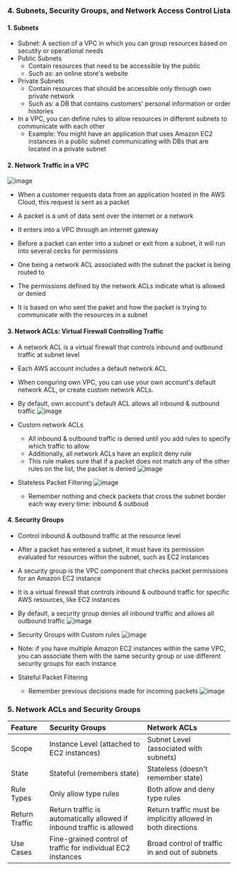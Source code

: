 ### 4. Subnets, Security Groups, and Network Access Control Lista

#### 1. Subnets
- Subnet: A section of a VPC in which you can group resources based on secutity or operational needs
- Public Subnets
  - Contain resources that need to be accessible by the public
  - Such as: an online store's website
- Private Subnets
  - Contain resources that should be accessible only through own private network
  - Such as: a DB that contains customers' personal information or order histories
- In a VPC, you can define rules to allow resources in different subnets to communicate with each other
  - Example: You might have an application that uses Amazon EC2 instances in a public subnet communicating with DBs that are located in a private subnet

#### 2. Network Traffic in a VPC
![image](https://github.com/user-attachments/assets/af612728-3003-4306-b159-777c60e645d6)
- When a customer requests data from an application hosted in the AWS Cloud, this request is sent as a packet
- A packet is a unit of data sent over the internet or a network

- It enters into a VPC through an internet gateway
- Before a packet can enter into a subnet or exit from a subnet, it will run into several cecks for permissions

- One being a network ACL associated with the subnet the packet is being routed to
- The permissions defined by the network ACLs indicate what is allowed or denied
- It is based on who sent the paket and how the packet is trying to communicate with the resources in a subnet

#### 3. Network ACLs: Virtual Firewall Controlling Traffic
- A network ACL is a virtual firewall that controls inbound and outbound traffic at subnet level

- Each AWS account includes a default network ACL
- When conguring own VPC, you can use your own account's default network ACL, or create custom network ACLs.
- By default, own account's default ACL allows all inbound & outbound traffic
  ![image](https://github.com/user-attachments/assets/ff1c3cb4-2e4c-42ce-8322-520574b33a06)

- Custom network ACLs
  - All inbound & outbound traffic is denied until you add rules to specify which traffic to allow
  - Additionally, all network ACLs have an explicit deny rule
  - This rule makes sure that if a packet does not match any of the other rules on the list, the packet is denied
    ![image](https://github.com/user-attachments/assets/7f4d3afd-b6c8-4bcd-ad00-36ab857b5db7)

- Stateless Packet Filtering
  ![image](https://github.com/user-attachments/assets/13d7dda5-8b5f-4449-b648-3d0892251232)
  - Remember nothing and check packets that cross the subnet border each way every time: inbound & outboud

#### 4. Security Groups
- Control inbound & outbound traffic at the resource level

- After a packet has entered a subnet, it must have its permission evaluated for resources within the subnet, such as EC2 instances
- A security group is the VPC component that checks packet permissions for an Amazon EC2 instance
- It is a virtual firewall that controls inbound & outbound traffic for specific AWS resources, like EC2 instances

- By default, a security group denies all inbound traffic and allows all outbound traffic
  ![image](https://github.com/user-attachments/assets/c0a26900-5c9d-4d3f-9135-7574887fafe2)
- Security Groups with Custom rules
  ![image](https://github.com/user-attachments/assets/6088dd01-49a6-43f0-8d5e-f5cf76767010)

- Note: if you have multiple Amazon EC2 instances within the same VPC, you can associate them with the same security group or use different security groups for each instance

- Stateful Packet Filtering
  - Remember previous decisions made for incoming packets
    ![image](https://github.com/user-attachments/assets/24a9cfc8-d484-4f60-921c-48b921e43c99)

### 5. Network ACLs and Security Groups
| Feature              | Security Groups | Network ACLs |
| :---------------- | :------ | :--- |
| Scope        |   Instance Level (attached to EC2 instances)   |  Subnet Level (associated with subnets)  |
| State           |   Stateful (remembers state)   |  Stateless (doesn't remember state)  |
| Rule Types    |  Only allow type rules   |  Both allow and deny type rules  |
| Return Traffic |  Return traffic is automatically allowed if inbound traffic is allowed   |  Return traffic must be implicitly allowed in both directions  |
| Use Cases |  Fine-grained control of traffic for individual EC2 instances   |  Broad control of traffic in and out of subnets  |





